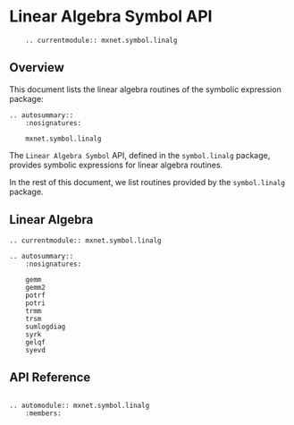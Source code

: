 # Linear Algebra Symbol API

```eval_rst
    .. currentmodule:: mxnet.symbol.linalg
```

## Overview

This document lists the linear algebra routines of the symbolic expression package:

```eval_rst
.. autosummary::
    :nosignatures:

    mxnet.symbol.linalg
```

The `Linear Algebra Symbol` API, defined in the `symbol.linalg` package, provides
symbolic expressions for linear algebra routines.

In the rest of this document, we list routines provided by the `symbol.linalg` package.

## Linear Algebra

```eval_rst
.. currentmodule:: mxnet.symbol.linalg

.. autosummary::
    :nosignatures:

    gemm
    gemm2
    potrf
    potri
    trmm
    trsm
    sumlogdiag
    syrk
    gelqf
    syevd
```

## API Reference

<script type="text/javascript" src='../../../_static/js/auto_module_index.js'></script>

```eval_rst

.. automodule:: mxnet.symbol.linalg
    :members:

```

<script>auto_index("api-reference");</script>
